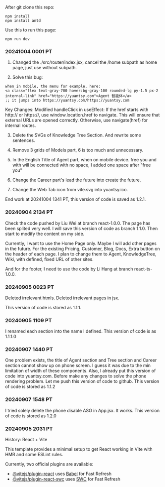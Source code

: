 After git clone this repo:
```
npm install
npm install antd

```

Use this to run this page:
```
npm run dev
``` 

### 20241004 0001 PT
1. Changed the ./src/router/index.jsx, cancel the /home subpath as home page, just use without subpath.

2. Solve this bug: 
```
when in mobile, the menu for example, here:
<a class="flex text-gray-700 hover:bg-gray-100 rounded-lg py-1.5 px-2 internal-link" href="https://yuantsy.com">Agent 智能体</a>
;; it jumps into https://yuantsy.com/https://yuantsy.com
```
Key Changes:
Modified handleClick in useEffect:
If the href starts with http:// or https://, use window.location.href to navigate. This will ensure that external URLs are opened correctly.
Otherwise, use navigate(href) for internal routes.

3. Delete the SVGs of Knowledge Tree Section. And rewrite some sentences. 

4. Remove 3 grids of Models part, 6 is too much and unnecessary. 

5. In the English Title of Agent part, when on mobile device. free you and with will be connected with no space, I added one space after "free you"

6. Change the Career part's lead the future into create the future. 

7. Change the Web Tab icon from vite.svg into yuantsy.ico.

End work at 20241004 1341 PT, this version of code is saved as 1.2.1.



### 20240904 2134 PT
Check the code pushed by Liu Wei at branch react-1.0.0.
The page has been splited very well. 
I will save this version of code as branch 1.1.0. Then start to modify the content on my side. 


Currently, I want to use the Home Page only. Maybe I will add other pages in the future. 
For the existing Pricing, Customer, Blog, Docs, Extra button on the header of each page. 
I plan to change them to Agent, KnowledgeTree, Wiki, with defined, fixed URL of other sites. 

And for the footer, I need to use the code by Li Hang at branch react-ts-1.0.0.


### 20240905 0023 PT
Deleted irrelevant htmls. 
Deleted irrelevant pages in jsx.

This version of code is stored as 1.1.1.

### 20240905 1109 PT
I renamed each section into the name I defined. This version of code is as 1.1.1.0

### 20240907 1440 PT
One problem exists, the title of Agent section and Tree section and Career section cannot show up on phone screen. I guess it was due to the min limitation of width of these components. Also, I already put this version of code into yuantsy.com. 
Before make any changes to solve the phone rendering problem. Let me push this version of code to github. 
This version of code is stored as 1.1.2


### 20240907 1548 PT
I tried solely delete the phone disable ASO in App.jsx.
It works. This version of code is stored as 1.2.0











### 20240905 2031 PT

History: React + Vite

This template provides a minimal setup to get React working in Vite with HMR and some ESLint rules.

Currently, two official plugins are available:

- [@vitejs/plugin-react](https://github.com/vitejs/vite-plugin-react/blob/main/packages/plugin-react/README.md) uses [Babel](https://babeljs.io/) for Fast Refresh
- [@vitejs/plugin-react-swc](https://github.com/vitejs/vite-plugin-react-swc) uses [SWC](https://swc.rs/) for Fast Refresh
